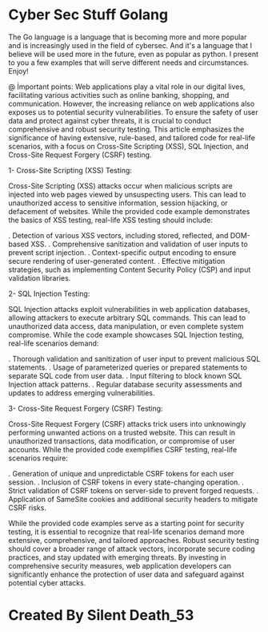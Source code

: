 # Cyber Sec Stuff Golang
The Go language is a language that is becoming more and more popular and is increasingly used in the field of cybersec. And it's a language that I believe will be used more in the future, even as popular as python. I present to you a few examples that will serve different needs and circumstances. Enjoy!

@ İmportant points:
Web applications play a vital role in our digital lives, facilitating various activities such as online banking, shopping, and communication. However, the increasing reliance on web applications also exposes us to potential security vulnerabilities. To ensure the safety of user data and protect against cyber threats, it is crucial to conduct comprehensive and robust security testing. This article emphasizes the significance of having extensive, rule-based, and tailored code for real-life scenarios, with a focus on Cross-Site Scripting (XSS), SQL Injection, and Cross-Site Request Forgery (CSRF) testing.

1- Cross-Site Scripting (XSS) Testing:

Cross-Site Scripting (XSS) attacks occur when malicious scripts are injected into web pages viewed by unsuspecting users. This can lead to unauthorized access to sensitive information, session hijacking, or defacement of websites. While the provided code example demonstrates the basics of XSS testing, real-life XSS testing should include:


. Detection of various XSS vectors, including stored, reflected, and DOM-based XSS.
. Comprehensive sanitization and validation of user inputs to prevent script injection.
. Context-specific output encoding to ensure secure rendering of user-generated content.
. Effective mitigation strategies, such as implementing Content Security Policy (CSP) and input validation libraries.

2- SQL Injection Testing:

SQL Injection attacks exploit vulnerabilities in web application databases, allowing attackers to execute arbitrary SQL commands. This can lead to unauthorized data access, data manipulation, or even complete system compromise. While the code example showcases SQL Injection testing, real-life scenarios demand:

. Thorough validation and sanitization of user input to prevent malicious SQL statements.
. Usage of parameterized queries or prepared statements to separate SQL code from user data.
. Input filtering to block known SQL Injection attack patterns.
. Regular database security assessments and updates to address emerging vulnerabilities.

3- Cross-Site Request Forgery (CSRF) Testing:

Cross-Site Request Forgery (CSRF) attacks trick users into unknowingly performing unwanted actions on a trusted website. This can result in unauthorized transactions, data modification, or compromise of user accounts. While the provided code exemplifies CSRF testing, real-life scenarios require:

. Generation of unique and unpredictable CSRF tokens for each user session.
. Inclusion of CSRF tokens in every state-changing operation.
. Strict validation of CSRF tokens on server-side to prevent forged requests.
. Application of SameSite cookies and additional security headers to mitigate CSRF risks.

While the provided code examples serve as a starting point for security testing, it is essential to recognize that real-life scenarios demand more extensive, comprehensive, and tailored approaches. Robust security testing should cover a broader range of attack vectors, incorporate secure coding practices, and stay updated with emerging threats. By investing in comprehensive security measures, web application developers can significantly enhance the protection of user data and safeguard against potential cyber attacks.

# Created By Silent Death_53

